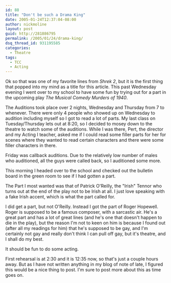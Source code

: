 ```yaml
---
id: 88
title: "Don't be such a Drama King"
date: 2005-01-24T12:37:04-08:00
author: nickmoline
layout: post
guid: http://281886795
permalink: /2005/01/24/drama-king/
dsq_thread_id: 931195585
categories:
  - Theatre
tags:
  - TCC
  - Acting
---
```

Ok so that was one of my favorite lines from _Shrek 2_, but it is the first thing that popped into my mind as a title for this article. This past Wednesday evening I went over to my school to have some fun by trying out for a part in the upcoming play _The Musical Comedy Murders of 1940_.

<!--more-->

The Auditions took place over 2 nights, Wednesday and Thursday from 7 to whenever. There were only 4 people who showed up on Wednesday to audition including myself so I got to read a lot of parts. My last class on Tuesday/Thursday lets out at 8:20, so I decided to mosey down to the theatre to watch some of the auditions. While I was there, Pert, the director and my Acting I teacher, asked me if I could read some filler parts for her for scenes where they wanted to read certain characters and there were some filler characters in there.

Friday was callback auditions. Due to the relatively low number of males who auditioned, all the guys were called back, so I auditioned some more.

This morning I headed over to the school and checked out the bulletin board in the green room to see if I had gotten a part.

The Part I most wanted was that of Patrick O'Reilly, the "Irish" Tennor who turns out at the end of the play not to be Irish at all. I just love speaking with a fake Irish accent, which is what the part called for.

I did get a part, but not O'Reilly. Instead I got the part of Roger Hopewell. Roger is supposed to be a famous composer, with a sarcastic air. He's a great part and has a lot of great lines (and he's one that doesn't happen to die in the play), but the reason I'm not to keen on him is because I found out (after all my readings for him) that he's supposed to be gay, and I'm certainly not gay and really don't think I can pull off gay, but it's theatre, and I shall do my best.

It should be fun to do some acting.

First rehearsal is at 2:30 and it is 12:35 now, so that's just a couple hours away. But as I have not written anything in my blog of note of late, I figured this would be a nice thing to post. I'm sure to post more about this as time goes on.